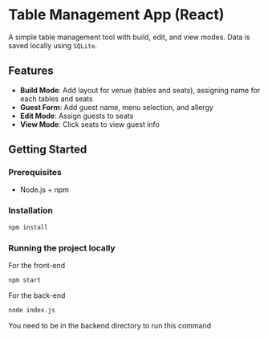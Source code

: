 # Table Management App (React)

A simple table management tool with build, edit, and view modes. Data is saved locally using `SQLite`.

## Features

- **Build Mode**: Add layout for venue (tables and seats), assigning name for each tables and seats
- **Guest Form**: Add guest name, menu selection, and allergy
- **Edit Mode**: Assign guests to seats
- **View Mode**: Click seats to view guest info

## Getting Started

### Prerequisites

- Node.js + npm

### Installation

```bash
npm install
```

### Running the project locally

For the front-end

```bash
npm start
```

For the back-end

```bash
node index.js
```

You need to be in the backend directory to run this command
